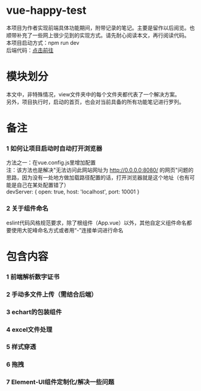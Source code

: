 # vue-happy-test
本项目为作者实现前端具体功能期间，附带记录的笔记。主要是留作以后阅览。也顺带补充了一些网上很少见到的实现方式。请先耐心阅读本文，再行阅读代码。<br />
本项目启动方式：npm run dev <br/>
后端代码：[点击前往](https://github.com/17lhf/happyTest)

# 模块划分
 本文中，非特殊情况，view文件夹中的每个文件夹都代表了一个解决方案。<br/>
 另外，项目执行时，启动的首页，也会对当前具备的所有功能笔记进行罗列。<br/>

 # 备注
 ### 1 如何让项目启动时自动打开浏览器
 方法之一：在vue.config.js里增加配置 <br />
 注：该方法也是解决"无法访问此网站网址为 http://0.0.0.0:8080/ 的网页"问题的思路，因为没有一处地方做加载路径配置的话，打开浏览器就是这个地址（也有可能是自己在某处配置错了） <br />
  devServer: {
    open: true,
    host: 'localhost',
    port: 10001
  }
### 2 关于组件命名
eslint代码风格规范要求，除了根组件（App.vue）以外，其他自定义组件命名都要使用大驼峰命名方式或者用“-”连接单词进行命名

# 包含内容
### 1 前端解析数字证书
### 2 手动多文件上传（需结合后端）
### 3 echart的包装组件
### 4 excel文件处理
### 5 样式穿透
### 6 拖拽
### 7 Element-UI组件定制化/解决一些问题